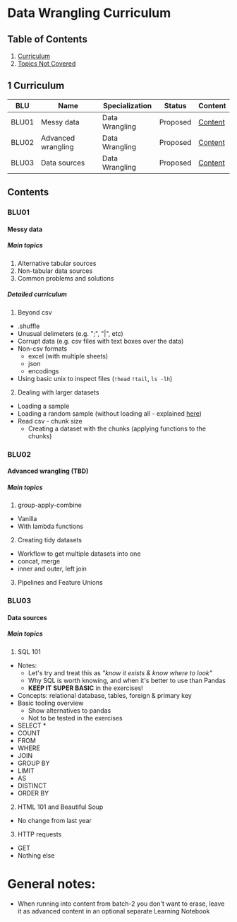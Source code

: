 # Data Wrangling Curriculum

## Table of Contents

1. [Curriculum](#1-curriculum)
2. [Topics Not Covered](#2-topics-not-covered)

## 1 Curriculum

| BLU   | Name | Specialization | Status   | Content           |
|-------|------|----------------|----------|-------------------|
| BLU01 | Messy data | Data Wrangling | Proposed | [Content](#blu01) |
| BLU02 | Advanced wrangling  | Data Wrangling | Proposed | [Content](#blu02) |
| BLU03 | Data sources | Data Wrangling | Proposed | [Content](#blu03) |

## Contents

### BLU01

#### Messy data 

##### Main topics

1. Alternative tabular sources 
2. Non-tabular data sources 
3. Common problems and solutions

##### Detailed curriculum
1. Beyond csv 
  - .shuffle 
  - Unusual delimeters (e.g. ";", "|", etc)
  - Corrupt data (e.g. csv files with text boxes over the data) 
  - Non-csv formats 
    - excel (with multiple sheets) 
    - json 
    - encodings
  - Using basic unix to inspect files (`!head` `!tail`, `ls -lh`)
2. Dealing with larger datasets
  - Loading a sample 
  - Loading a random sample (without loading all - explained [here](https://stackoverflow.com/questions/22258491/read-a-small-random-sample-from-a-big-csv-file-into-a-python-data-frame)) 
  - Read csv - chunk size
    - Creating a dataset with the chunks (applying functions to the chunks)   

### BLU02
#### Advanced wrangling (TBD)

##### Main topics

1. group-apply-combine 
  - Vanilla 
  - With lambda functions 
2. Creating tidy datasets 
  - Workflow to get multiple datasets into one 
  - concat, merge
  - inner and outer, left join   
3. Pipelines and Feature Unions 


### BLU03

#### Data sources

##### Main topics

1. SQL 101
- Notes: 
  - Let's try and treat this as _"know it exists & know where to look"_
  - Why SQL is worth knowing, and when it's better to use than Pandas 
  - **KEEP IT SUPER BASIC** in the exercises! 
- Concepts: relational database, tables, foreign & primary key 
- Basic tooling overview 
  - Show alternatives to pandas 
  - Not to be tested in the exercises 
- SELECT *
- COUNT 
- FROM 
- WHERE 
- JOIN
- GROUP BY
- LIMIT 
- AS 
- DISTINCT
- ORDER BY
2. HTML 101 and Beautiful Soup  
  - No change from last year  
3. HTTP requests 
  - GET 
  - Nothing else 

# General notes: 
- When running into content from batch-2 you don't want to erase, leave it as advanced content in an optional separate Learning Notebook 
